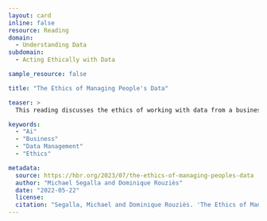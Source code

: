 ```yaml
---
layout: card
inline: false
resource: Reading
domain:
  - Understanding Data
subdomain:
  - Acting Ethically with Data

sample_resource: false

title: "The Ethics of Managing People's Data"

teaser: >
  This reading discusses the ethics of working with data from a business perspective and describes 5 key principles of ethical data handling: provenance, purpose, protection, privacy, and preparation.

keywords:
  - "Ai"
  - "Business"
  - "Data Management"
  - "Ethics"

metadata:
  source: https://hbr.org/2023/07/the-ethics-of-managing-peoples-data
  author: "Michael Segalla and Dominique Rouziès"
  date: "2022-05-22"
  license: 
  citation: "Segalla, Michael and Dominique Rouziès. 'The Ethics of Managing People's Data.' Harvard Business Review. 01 July 2023. https://hbr.org/2023/07/the-ethics-of-managing-peoples-data. Accessed on 26 July 2024."
---
```

